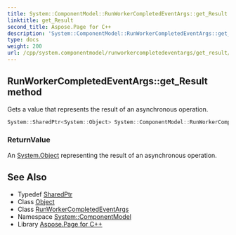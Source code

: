 ```yaml
---
title: System::ComponentModel::RunWorkerCompletedEventArgs::get_Result method
linktitle: get_Result
second_title: Aspose.Page for C++
description: 'System::ComponentModel::RunWorkerCompletedEventArgs::get_Result method. Gets a value that represents the result of an asynchronous operation in C++.'
type: docs
weight: 200
url: /cpp/system.componentmodel/runworkercompletedeventargs/get_result/
---
```

## RunWorkerCompletedEventArgs::get_Result method


Gets a value that represents the result of an asynchronous operation.

```cpp
System::SharedPtr<System::Object> System::ComponentModel::RunWorkerCompletedEventArgs::get_Result() const
```


### ReturnValue

An [System.Object](../../../system/object/) representing the result of an asynchronous operation.

## See Also

* Typedef [SharedPtr](../../../system/sharedptr/)
* Class [Object](../../../system/object/)
* Class [RunWorkerCompletedEventArgs](../)
* Namespace [System::ComponentModel](../../)
* Library [Aspose.Page for C++](../../../)
